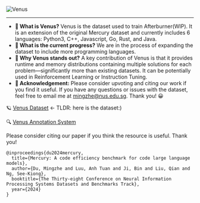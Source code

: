 
![Venus](https://github.com/user-attachments/assets/63d18e15-7ffc-4d9d-a12a-cbf51d1e4dd9)

---

- **🎉 What is Venus?** Venus is the dataset used to train Afterburner(WIP). It is an extension of the original Mercury dataset and currently includes 6 languages: Python3, C++, Javascript, Go, Rust, and Java.
- **🚧 What is the current progress?** We are in the process of expanding the dataset to include more programming languages.
- **🔮 Why Venus stands out?** A key contribution of Venus is that it provides runtime and memory distributions containing multiple solutions for each problem—significantly more than existing datasets. It can be potentially used in Reinforcement Learning or Instruction Tuning.
- **🌠 Acknowledgement:** Please consider upvoting and citing our work if you find it useful. If you have any questions or issues with the dataset, feel free to email me at mingzhe@nus.edu.sg. Thank you! 😀

🪐 [Venus Dataset](https://huggingface.co/datasets/Elfsong/venus) <- TLDR: here is the dataset:)

🔍 [Venus Annotation System](https://huggingface.co/spaces/Elfsong/Venus_Annotation_System)

Please consider citing our paper if you think the resource is useful. Thank you!
```
@inproceedings{du2024mercury,
  title={Mercury: A code efficiency benchmark for code large language models},
  author={Du, Mingzhe and Luu, Anh Tuan and Ji, Bin and Liu, Qian and Ng, See-Kiong},
  booktitle={The Thirty-eight Conference on Neural Information Processing Systems Datasets and Benchmarks Track},
  year={2024}
}
```
